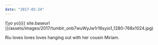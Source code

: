 ```yaml
---
date: "2017-03-24"
---
```


![yo yo]({{ site.baseurl }}/assets/images/2017/tumblr_onb7wuWyJw1r16syio1_1280-768x1024.jpg)

Riu loves loves loves hanging out with her cousin Miriam.
